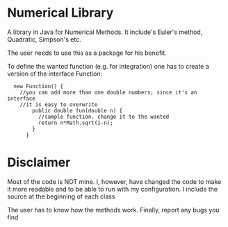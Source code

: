 Numerical Library
=============================

A library in Java for Numerical Methods. It include's Euler's method, Quadratic, Simpson's etc.

The user needs to use this as a package for his benefit. 

To define the wanted function (e.g. for integration) one has to create a version of the interface Function:

      new Function() {
        //you can add more than one double numbers; since it's an interface 
        //it is easy to overwrite
            public double fun(double n) {
              //sample function. change it to the wanted
              return n*Math.sqrt(1-n);
            }
          }
      
Disclaimer
==========

Most of the code is NOT mine. I, however, have changed the code to make it more readable and to be able to run with my configuration. I include the source at the beginning of each class

The user has to know how the methods work. Finally, report any bugs you find

